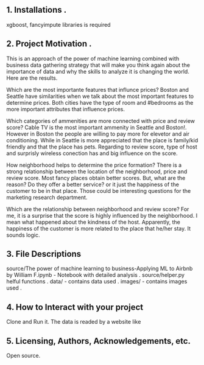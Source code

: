## 1. Installations . 
xgboost, fancyimpute libraries is required 

## 2. Project Motivation . 

This is an approach of the power of machine learning combined with business data gathering strategy that will make you think again about   the importance of data and why the skills to analyze it is changing the world. Here are the results. 

Which are the most importante features that influnce prices? Boston and Seattle have similarities when we talk about the most important features to determine prices. Both cities have the type of room and #bedrooms as the more important attributes that influence prices.

Which categories of ammenities are more connected with price and review score?
Cable TV is the most important ammenity in Seattle and Boston!. However in Boston the people are willing to pay more for elevetor and air conditioning. While in Seattle is more appreciated that the place is family/kid friendly and that the place has pets.
Regarding to review score, type of host and surprisly wireless conection has and big influence on the score.

How neighborhood helps to determine the price formation?
There is a strong relationship between the location of the neighborhood, price and review score. Most fancy places obtain better scores. But, what are the reason? Do they offer a better service? or it just the happiness of the customer to be in that place. Those could be interesting questions for the marketing research department.

Which are the relationship between neighborhood and review score?
For me, it is a surprise that the score is highly influenced by the neighborhood. I mean what happened about the kindness of the host. Apparently, the happiness of the customer is more related to the place that he/her stay. It sounds logic.

## 3. File Descriptions
source/The power of machine learning to business-Applying ML to Airbnb by William F.ipynb - Notebook with detailed analysis . 
source/helper.py helful functions . 
data/ - contains data used . 
images/ - contains images used . 

## 4. How to Interact with your project
Clone and Run it. The data is readed by a website like

## 5. Licensing, Authors, Acknowledgements, etc.
Open source.
